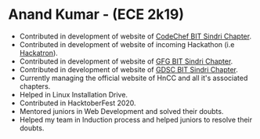# Anand Kumar - (ECE 2k19)

- Contributed in development of website of [CodeChef BIT Sindri Chapter](https://contest.hnccbits.com/).
- Contributed in development of website of incoming Hackathon (i.e [Hackatron](https://hackatron.hnccbits.com/)).
- Contributed in development of website of [GFG BIT Sindri Chapter](https://gfg.hnccbits.com/).
- Contributed in development of website of [GDSC BIT Sindri Chapter](https://gdscbits.netlify.app/).
- Currently managing the official website of HnCC and all it's associated chapters.
- Helped in Linux Installation Drive.
- Contributed in HacktoberFest 2020.
- Mentored juniors in Web Development and solved their doubts.
- Helped my team in Induction process and helped juniors to resolve their doubts.
